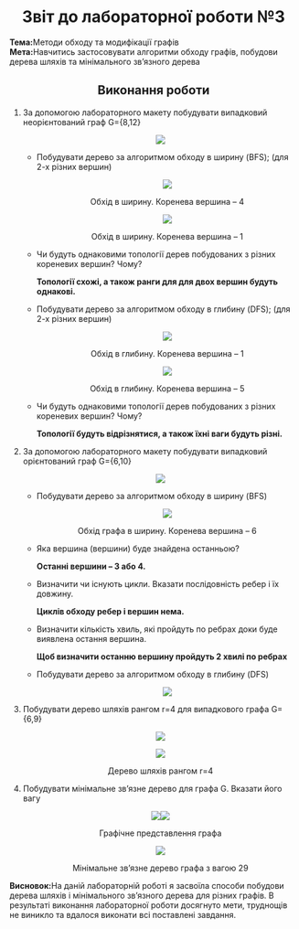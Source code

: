 <h1 align="center">Звіт до лабораторної роботи №3</h1>
<strong>Тема:</strong>Методи обходу та модифікації графів <br>
<strong>Мета:</strong>Навчитись застосовувати алгоритми обходу графів, побудови дерева шляхів та мінімального зв’язного дерева
<h2 align="center"> Виконання роботи </h2>
<ol>
<li>За допомогою лабораторного макету побудувати випадковий неорієнтований граф G={8,12}</li>
<p align="center"><img src="https://github.com/Dima19876/Makarukha_lab_TOTM_2020/blob/master/LAB3/1.jpg"></p>
<ul><li>Побудувати дерево за алгоритмом обходу в ширину (BFS); (для 2-х різних вершин)</li>
  <p align="center"><img src="https://github.com/Dima19876/Makarukha_lab_TOTM_2020/blob/master/LAB3/2.jpg"></p><p align="center">Обхід в ширину. Коренева вершина – 4</p>
  <p align="center"><img src="https://github.com/Dima19876/Makarukha_lab_TOTM_2020/blob/master/LAB3/3.jpg"></p><p align="center"> <p align="center">Обхід в ширину. Коренева вершина – 1</p>
 <li>Чи будуть однаковими топології дерев побудованих з різних кореневих вершин? Чому?  <p><b>Топології схожі, а також ранги для для двох вершин будуть однакові.</b></p></li>
 <li>Побудувати дерево за алгоритмом обходу в глибину (DFS); (для 2-х різних вершин)
 <p align="center"><img src="https://github.com/Dima19876/Makarukha_lab_TOTM_2020/blob/master/LAB3/4.jpg"></p><p align="center">Обхід в глибину. Коренева вершина – 1</p>
   <p align="center"><img src="https://github.com/Dima19876/Makarukha_lab_TOTM_2020/blob/master/LAB3/5.jpg"></p> <p align="center">Обхід в глибину. Коренева вершина – 5</p>
  </li>
  <li>Чи будуть однаковими топології дерев побудованих з різних кореневих вершин? Чому? <p><b>Топології будуть відрізнятися, а також їхні ваги будуть різні.</b></p></li>
 </ul>
  <li>За допомогою лабораторного макету побудувати випадковий орієнтований граф G={6,10}
    <p align="center"><img src="https://github.com/Dima19876/Makarukha_lab_TOTM_2020/blob/master/LAB3/7.jpg"></p>
  </li>
  <ul>
    <li>Побудувати дерево за алгоритмом обходу в ширину (BFS) <p align="center"><img src="https://github.com/Dima19876/Makarukha_lab_TOTM_2020/blob/master/LAB3/8.jpg"></p><p align="center">Обхід графа в ширину. Коренева вершина – 6</p></li>
    <li>Яка вершина (вершини) буде знайдена останньою? <p><b>Останні вершини – 3 або 4.</b></p></li>
  <li>Визначити чи існують цикли. Вказати послідовність ребер і їх довжину. <p><b>Циклів обходу ребер і вершин нема.</b></p></li>
    <li>Визначити кількість хвиль, які пройдуть по ребрах доки буде виявлена остання вершина. <p><b>Щоб визначити останню вершину пройдуть 2 хвилі по ребрах</b></p></li>
    <li>Побудувати дерево за алгоритмом обходу в глибину (DFS)<p align="center"><img src="https://github.com/Dima19876/Makarukha_lab_TOTM_2020/blob/master/LAB3/9.jpg"></p></li>
    </ul>
  <li>Побудувати дерево шляхів рангом r=4 для випадкового графа G={6,9} <p align="center"><img src="https://github.com/Dima19876/Makarukha_lab_TOTM_2020/blob/master/LAB3/10.jpg"></p> <p align="center"><img src="https://github.com/Dima19876/Makarukha_lab_TOTM_2020/blob/master/LAB3/11.jpg"></p> <p align="center">Дерево шляхів рангом r=4</p></li>
  <li>Побудувати мінімальне зв’язне дерево для графа G. Вказати його вагу 
    <p align="center"><img src="https://github.com/Dima19876/Makarukha_lab_TOTM_2020/blob/master/LAB3/13.jpg"><img src="https://github.com/OlhaBabii/Babii_TR31_TOTM2020/blob/master/LAB3/11.jpg"></p> <p align="center">Графічне представлення графа</p> <p align="center"> <img src="https://github.com/Dima19876/Makarukha_lab_TOTM_2020/blob/master/LAB3/14.jpg"> </p> <p align="center">Мінімальне зв’язне дерево графа з вагою 29</p>
  </li>
</ol>
<strong>Висновок:</strong>На даній лабораторній роботі я засвоїла способи побудови дерева шляхів і мінімального зв’язного дерева для різних графів.  В результаті виконання лабораторної роботи досягнуто мети, труднощів не виникло та вдалося виконати всі поставлені завдання.


